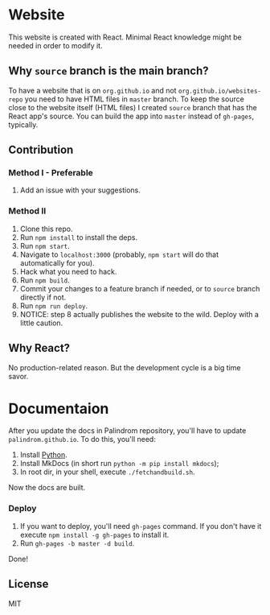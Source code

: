 # Website

This website is created with React. Minimal React knowledge might be needed in order to modify it.

## Why `source` branch is the main branch?

To have a website that is on `org.github.io` and not `org.github.io/websites-repo` you need to have HTML files in `master` branch. To keep the source close to the website itself (HTML files) I created `source` branch that has the React app's source. You can build the app into `master` instead of `gh-pages`, typically.

## Contribution

### Method I - Preferable

1. Add an issue with your suggestions.

### Method II

1. Clone this repo.
2. Run `npm install` to install the deps.
3. Run `npm start`.
4. Navigate to `localhost:3000` (probably, `npm start` will do that automatically for you).
5. Hack what you need to hack.
6. Run `npm build`.
7. Commit your changes to a feature branch if needed, or to `source` branch directly if not.
8. Run `npm run deploy`.
9. NOTICE: step 8 actually publishes the website to the wild. Deploy with a little caution.

## Why React?

No production-related reason. But the development cycle is a big time savor.

# Documentaion

After you update the docs in Palindrom repository, you'll have to update `palindrom.github.io`. To do this, you'll need:

1. Install [Python](https://www.python.org/downloads/).
2. Install MkDocs (in short run `python -m pip install mkdocs`);
3. In root dir, in your shell, execute `./fetchandbuild.sh`. 

Now the docs are built.

### Deploy

1. If you want to deploy, you'll need `gh-pages` command. If you don't have it execute `npm install -g gh-pages` to install it.
2. Run `gh-pages -b master -d build`.

Done!

## License 
MIT
